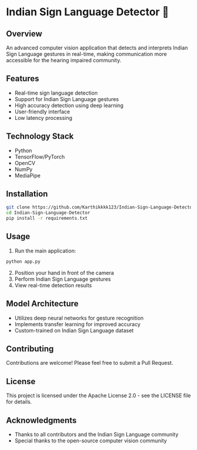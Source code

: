# Indian Sign Language Detector 🤳

## Overview
An advanced computer vision application that detects and interprets Indian Sign Language gestures in real-time, making communication more accessible for the hearing impaired community.

## Features
- Real-time sign language detection
- Support for Indian Sign Language gestures
- High accuracy detection using deep learning
- User-friendly interface
- Low latency processing

## Technology Stack
- Python
- TensorFlow/PyTorch
- OpenCV
- NumPy
- MediaPipe

## Installation
```bash
git clone https://github.com/Karthikkkk123/Indian-Sign-Language-Detector.git
cd Indian-Sign-Language-Detector
pip install -r requirements.txt
```

## Usage
1. Run the main application:
```bash
python app.py
```
2. Position your hand in front of the camera
3. Perform Indian Sign Language gestures
4. View real-time detection results

## Model Architecture
- Utilizes deep neural networks for gesture recognition
- Implements transfer learning for improved accuracy
- Custom-trained on Indian Sign Language dataset

## Contributing
Contributions are welcome! Please feel free to submit a Pull Request.

## License
This project is licensed under the Apache License 2.0 - see the LICENSE file for details.

## Acknowledgments
- Thanks to all contributors and the Indian Sign Language community
- Special thanks to the open-source computer vision community
